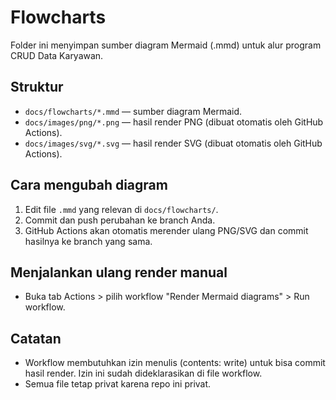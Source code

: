 # Flowcharts

Folder ini menyimpan sumber diagram Mermaid (.mmd) untuk alur program CRUD Data Karyawan.

## Struktur
- `docs/flowcharts/*.mmd` — sumber diagram Mermaid.
- `docs/images/png/*.png` — hasil render PNG (dibuat otomatis oleh GitHub Actions).
- `docs/images/svg/*.svg` — hasil render SVG (dibuat otomatis oleh GitHub Actions).

## Cara mengubah diagram
1. Edit file `.mmd` yang relevan di `docs/flowcharts/`.
2. Commit dan push perubahan ke branch Anda.
3. GitHub Actions akan otomatis merender ulang PNG/SVG dan commit hasilnya ke branch yang sama.

## Menjalankan ulang render manual
- Buka tab Actions > pilih workflow "Render Mermaid diagrams" > Run workflow.

## Catatan
- Workflow membutuhkan izin menulis (contents: write) untuk bisa commit hasil render. Izin ini sudah dideklarasikan di file workflow.
- Semua file tetap privat karena repo ini privat.